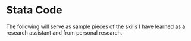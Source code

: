 # Stata Code
The following will serve as sample pieces of the skills I have learned as a research assistant
and from personal research. 
